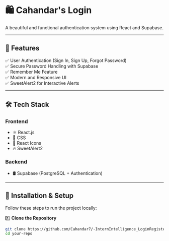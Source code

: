 # 🛍️ Cahandar's Login
A beautiful and functional authentication system using React and Supabase.

---

## 🚀 Features
✅ User Authentication (Sign In, Sign Up, Forgot Password)  
✅ Secure Password Handling with Supabase  
✅ Remember Me Feature  
✅ Modern and Responsive UI  
✅ SweetAlert2 for Interactive Alerts  

---

## 🛠️ Tech Stack

### Frontend
- ⚛️ React.js  
- 🎨 CSS  
- 🧩 React Icons  
- 🔥 SweetAlert2  

### Backend
- 🛢️ Supabase (PostgreSQL + Authentication)  

---

## 🔧 Installation & Setup
Follow these steps to run the project locally:

1️⃣ **Clone the Repository**  
```sh
git clone https://github.com/Cahandar7/-InternIntelligence_LoginRegister  
cd your-repo  
